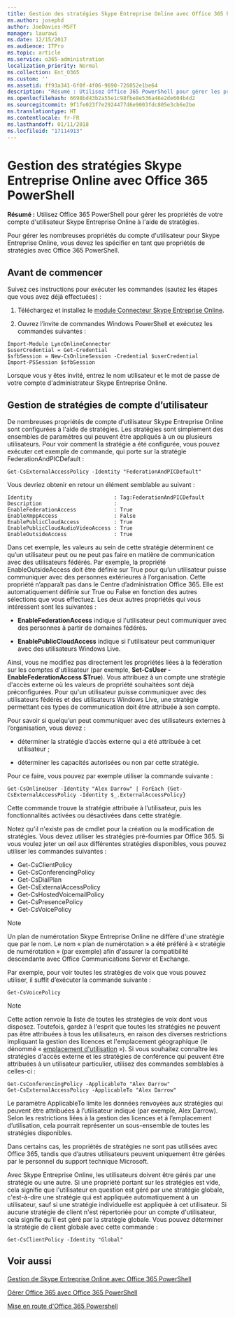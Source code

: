 ```yaml
---
title: Gestion des stratégies Skype Entreprise Online avec Office 365 PowerShell
ms.author: josephd
author: JoeDavies-MSFT
manager: laurawi
ms.date: 12/15/2017
ms.audience: ITPro
ms.topic: article
ms.service: o365-administration
localization_priority: Normal
ms.collection: Ent_O365
ms.custom: ''
ms.assetid: ff93a341-6f0f-4f06-9690-726052e1be64
description: "Résumé : Utilisez Office 365 PowerShell pour gérer les propriétés de votre compte d'utilisateur Skype Entreprise Online à l'aide de stratégies."
ms.openlocfilehash: 6698bd43b2a55e1c98fbe8e536a46e2de604b4d2
ms.sourcegitcommit: 9f1fe023f7e2924477d6e9003fdc805e3cb6e2be
ms.translationtype: HT
ms.contentlocale: fr-FR
ms.lasthandoff: 01/11/2018
ms.locfileid: "17114913"
---
```

# <a name="manage-skype-for-business-online-policies-with-office-365-powershell"></a>Gestion des stratégies Skype Entreprise Online avec Office 365 PowerShell

 **Résumé :** Utilisez Office 365 PowerShell pour gérer les propriétés de votre compte d'utilisateur Skype Entreprise Online à l'aide de stratégies.
  
Pour gérer les nombreuses propriétés du compte d'utilisateur pour Skype Entreprise Online, vous devez les spécifier en tant que propriétés de stratégies avec Office 365 PowerShell.
  
## <a name="before-you-begin"></a>Avant de commencer

Suivez ces instructions pour exécuter les commandes (sautez les étapes que vous avez déjà effectuées) :
  
1. Téléchargez et installez le [module Connecteur Skype Entreprise Online](https://www.microsoft.com/en-us/download/details.aspx?id=39366).
    
2. Ouvrez l’invite de commandes Windows PowerShell et exécutez les commandes suivantes : 
    
```
Import-Module LyncOnlineConnector
$userCredential = Get-Credential
$sfbSession = New-CsOnlineSession -Credential $userCredential
Import-PSSession $sfbSession
  ```

Lorsque vous y êtes invité, entrez le nom utilisateur et le mot de passe de votre compte d'administrateur Skype Entreprise Online.
    
## <a name="manage-user-account-policies"></a>Gestion de stratégies de compte d’utilisateur

De nombreuses propriétés de compte d'utilisateur Skype Entreprise Online sont configurées à l'aide de stratégies. Les stratégies sont simplement des ensembles de paramètres qui peuvent être appliqués à un ou plusieurs utilisateurs. Pour voir comment la stratégie a été configurée, vous pouvez exécuter cet exemple de commande, qui porte sur la stratégie FederationAndPICDefault :
  
```
Get-CsExternalAccessPolicy -Identity "FederationAndPICDefault"
```

Vous devriez obtenir en retour un élément semblable au suivant :
  
```
Identity                          : Tag:FederationAndPICDefault
Description                       :
EnableFederationAccess            : True
EnableXmppAccess                  : False
EnablePublicCloudAccess           : True
EnablePublicCloudAudioVideoAccess : True
EnableOutsideAccess               : True
```

Dans cet exemple, les valeurs au sein de cette stratégie déterminent ce qu’un utilisateur peut ou ne peut pas faire en matière de communication avec des utilisateurs fédérés. Par exemple, la propriété EnableOutsideAccess doit être définie sur True pour qu’un utilisateur puisse communiquer avec des personnes extérieures à l’organisation. Cette propriété n’apparaît pas dans le Centre d’administration Office 365. Elle est automatiquement définie sur True ou False en fonction des autres sélections que vous effectuez. Les deux autres propriétés qui vous intéressent sont les suivantes :
  
- **EnableFederationAccess** indique si l'utilisateur peut communiquer avec des personnes à partir de domaines fédérés.
    
- **EnablePublicCloudAccess** indique si l'utilisateur peut communiquer avec des utilisateurs Windows Live.
    
Ainsi, vous ne modifiez pas directement les propriétés liées à la fédération sur les comptes d'utilisateur (par exemple, **Set-CsUser -EnableFederationAccess $True**). Vous attribuez à un compte une stratégie d'accès externe où les valeurs de propriété souhaitées sont déjà préconfigurées. Pour qu'un utilisateur puisse communiquer avec des utilisateurs fédérés et des utilisateurs Windows Live, une stratégie permettant ces types de communication doit être attribuée à son compte.
  
Pour savoir si quelqu’un peut communiquer avec des utilisateurs externes à l’organisation, vous devez :
  
- déterminer la stratégie d’accès externe qui a été attribuée à cet utilisateur ;
    
- déterminer les capacités autorisées ou non par cette stratégie.
    
Pour ce faire, vous pouvez par exemple utiliser la commande suivante :
  
```
Get-CsOnlineUser -Identity "Alex Darrow" | ForEach {Get-CsExternalAccessPolicy -Identity $_.ExternalAccessPolicy}
```

Cette commande trouve la stratégie attribuée à l’utilisateur, puis les fonctionnalités activées ou désactivées dans cette stratégie.
  
Notez qu'il n'existe pas de cmdlet pour la création ou la modification de stratégies. Vous devez utiliser les stratégies pré-fournies par Office 365. Si vous voulez jeter un œil aux différentes stratégies disponibles, vous pouvez utiliser les commandes suivantes :
  
- Get-CsClientPolicy       
- Get-CsConferencingPolicy        
- Get-CsDialPlan            
- Get-CsExternalAccessPolicy                         
- Get-CsHostedVoicemailPolicy                        
- Get-CsPresencePolicy                               
- Get-CsVoicePolicy                                  

> [!NOTE]
> Un plan de numérotation Skype Entreprise Online ne diffère d'une stratégie que par le nom. Le nom « plan de numérotation » a été préféré à « stratégie de numérotation » (par exemple) afin d'assurer la compatibilité descendante avec Office Communications Server et Exchange. 
  
Par exemple, pour voir toutes les stratégies de voix que vous pouvez utiliser, il suffit d’exécuter la commande suivante :
  
```
Get-CsVoicePolicy
```

> [!NOTE]
> Cette action renvoie la liste de toutes les stratégies de voix dont vous disposez. Toutefois, gardez à l'esprit que toutes les stratégies ne peuvent pas être attribuées à tous les utilisateurs, en raison des diverses restrictions impliquant la gestion des licences et l'emplacement géographique (le dénommé « [emplacement d'utilisation]((https://msdn.microsoft.com/fr-FR/library/azure/dn194136.aspx)) »). Si vous souhaitez connaître les stratégies d'accès externe et les stratégies de conférence qui peuvent être attribuées à un utilisateur particulier, utilisez des commandes semblables à celles-ci : 

```
Get-CsConferencingPolicy -ApplicableTo "Alex Darrow"
Get-CsExternalAccessPolicy -ApplicableTo "Alex Darrow"
```

Le paramètre ApplicableTo limite les données renvoyées aux stratégies qui peuvent être attribuées à l’utilisateur indiqué (par exemple, Alex Darrow). Selon les restrictions liées à la gestion des licences et à l’emplacement d’utilisation, cela pourrait représenter un sous-ensemble de toutes les stratégies disponibles. 
  
Dans certains cas, les propriétés de stratégies ne sont pas utilisées avec Office 365, tandis que d’autres utilisateurs peuvent uniquement être gérées par le personnel du support technique Microsoft. 
  
Avec Skype Entreprise Online, les utilisateurs doivent être gérés par une stratégie ou une autre. Si une propriété portant sur les stratégies est vide, cela signifie que l'utilisateur en question est géré par une stratégie globale, c'est-à-dire une stratégie qui est appliquée automatiquement à un utilisateur, sauf si une stratégie individuelle est appliquée à cet utilisateur. Si aucune stratégie de client n'est répertoriée pour un compte d'utilisateur, cela signifie qu'il est géré par la stratégie globale. Vous pouvez déterminer la stratégie de client globale avec cette commande :
  
```
Get-CsClientPolicy -Identity "Global"
```

## <a name="see-also"></a>Voir aussi

#### 

[Gestion de Skype Entreprise Online avec Office 365 PowerShell](manage-skype-for-business-online-with-office-365-powershell.md)
  
[Gérer Office 365 avec Office 365 PowerShell](manage-office-365-with-office-365-powershell.md)
  
[Mise en route d'Office 365 Powershell](getting-started-with-office-365-powershell.md)


